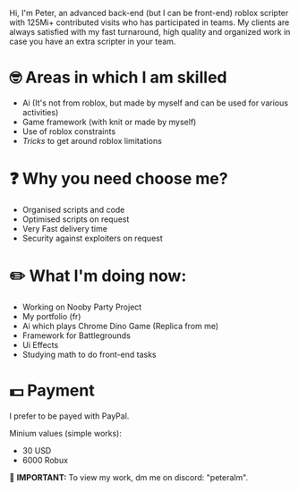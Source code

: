 Hi, I'm Peter, an advanced back-end (but I can be front-end) roblox scripter with 125Mi+ contributed visits who has participated in teams. My clients are always satisfied with my fast turnaround, high quality and organized work in case you have an extra scripter in your team.

# 🤓 Areas in which I am skilled

- Ai (It's not from roblox, but made by myself and can be used for various activities)
- Game framework (with knit or made by myself)
- Use of roblox constraints
- *Tricks* to get around roblox limitations

# ❓ Why you need choose me?

- Organised scripts and code
- Optimised scripts on request
- Very Fast delivery time
- Security against exploiters on request

# ✏️ What I'm doing now:
- Working on Nooby Party Project
- My portfolio (fr)
- Ai which plays Chrome Dino Game (Replica from me)
- Framework for Battlegrounds
- Ui Effects
- Studying math to do front-end tasks

# 💵 Payment

I prefer to be payed with PayPal.

Minium values (simple works):
 - 30 USD
 - 6000 Robux

📌 **IMPORTANT:** To view my work, dm me on discord: "peteralm".
